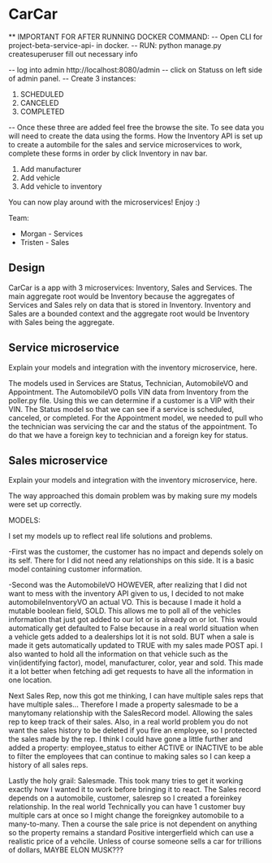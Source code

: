 # CarCar
** IMPORTANT FOR AFTER RUNNING DOCKER COMMAND:
-- Open CLI for project-beta-service-api- in docker. 
-- RUN: python manage.py createsuperuser
fill out necessary info

-- log into admin http://localhost:8080/admin
-- click on Statuss on left side of admin panel.
-- Create 3 instances:
1) SCHEDULED
2) CANCELED
3) COMPLETED

-- Once these three are added feel free the browse the site. To see data you will need to create the data using the forms. How the Inventory API is set up to create a autombile for the sales and service microservices to work, complete these forms in order by click Inventory in nav bar.

1) Add manufacturer
2) Add vehicle
3) Add vehicle to inventory

You can now play around with the microservices! Enjoy :)

Team:

* Morgan - Services
* Tristen - Sales

## Design
CarCar is a app with 3 microservices: Inventory, Sales and Services. The main aggregate root would be Inventory because the aggregates of Services and Sales rely on data that is stored in Inventory. Inventory and Sales are a bounded context and the aggregate root would be Inventory with Sales being the aggregate. 
## Service microservice

Explain your models and integration with the inventory
microservice, here.


The models used in Services are Status, Technician, AutomobileVO and Appointment. The AutomobileVO polls VIN data from Inventory from the poller.py file. Using this we can determine if a customer is a VIP with their VIN. The Status model so that we can see if a service is scheduled, canceled, or completed. For the Appointment model, we needed to pull who the technician was servicing the car and the status of the appointment. To do that we have a foreign key to technician and a foreign key for status. 

## Sales microservice

Explain your models and integration with the inventory
microservice, here.

The way approached this domain problem was by making sure my models were set up correctly. 

MODELS: 

I set my models up to reflect real life solutions and problems. 

-First was the customer, the customer has no    impact and depends solely on its self. There for I did not need any relationships on this side. It is a basic model containing customer information.

-Second was the AutomobileVO HOWEVER, after realizing that I did not want to mess with the inventory API given to us, I decided to not make automobileInventoryVO an actual VO. This is because I made it hold a mutable boolean field, SOLD. This allows me to poll all of the vehicles information that just got added to our lot or is already on or lot. This would automatically get defaulted to False because in a real world situation when a vehicle gets added to a dealerships lot it is not sold. BUT when a sale is made it gets automatically updated to TRUE with my sales made POST api. I also wanted to hold all the information on that vehicle such as the vin(identifying factor), model, manufacturer, color, year and sold. This made it a lot better when fetching adi get requests to have all the information in one location. 

Next Sales Rep, now this got me thinking, I can have multiple sales reps that have multiple sales... Therefore I made a property salesmade to be a manytomany relationship with the SalesRecord model. Allowing the sales rep to keep track of their sales. Also, in a real world problem you do not want the sales history to be deleted if you fire an employee, so I protected the sales made by the rep. I think I could have gone a little further and added a property: employee_status to either ACTIVE or INACTIVE to be able to filter the employees that can continue to making sales so I can keep a history of all sales reps. 

Lastly the holy grail: Salesmade. This took many tries to get it working exactly how I wanted it to work before bringing it to react. The Sales record depends on a automobile, customer, salesrep so I created a foreinkey relationship. In the real world Technically you can have 1 customer buy multiple cars at once so I might change the foreignkey automobile to a many-to-many. Then a course the sale price is not dependent on anything so the property remains a standard Positive intergerfield which can use a realistic price of a vehcile. Unless of course someone sells a car for trillions of dollars, MAYBE ELON MUSK???









